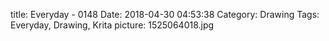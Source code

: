 title: Everyday - 0148
Date: 2018-04-30 04:53:38
Category: Drawing
Tags: Everyday, Drawing, Krita
picture: 1525064018.jpg
